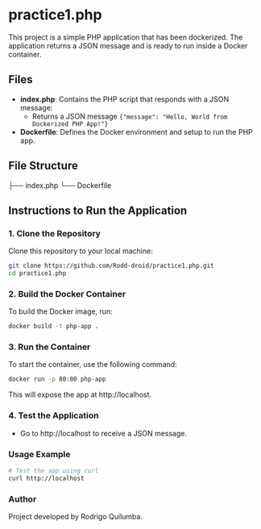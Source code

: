 # practice1.php

This project is a simple PHP application that has been dockerized. The application returns a JSON message and is ready to run inside a Docker container.

## Files

- **index.php**: Contains the PHP script that responds with a JSON message:
  - Returns a JSON message `{"message": "Hello, World from Dockerized PHP App!"}`
- **Dockerfile**: Defines the Docker environment and setup to run the PHP app.

## File Structure

├── index.php 
└── Dockerfile


## Instructions to Run the Application

### 1. Clone the Repository

Clone this repository to your local machine:

```bash
git clone https://github.com/Rodd-droid/practice1.php.git
cd practice1.php
```

### 2. Build the Docker Container

To build the Docker image, run:

```bash
docker build -t php-app .
```

### 3. Run the Container

To start the container, use the following command:

```bash
docker run -p 80:80 php-app
```

This will expose the app at http://localhost.

### 4. Test the Application

- Go to http://localhost to receive a JSON message.

### Usage Example

```bash
# Test the app using curl
curl http://localhost
```

### Author

Project developed by Rodrigo Quilumba.